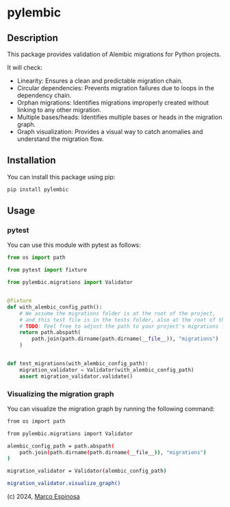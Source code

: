 # pylembic

## Description

This package provides validation of Alembic migrations for Python projects.

It will check:

- Linearity: Ensures a clean and predictable migration chain.
- Circular dependencies: Prevents migration failures due to loops in the
dependency chain.
- Orphan migrations: Identifies migrations improperly created without linking
to any other migration.
- Multiple bases/heads: Identifies multiple bases or heads in the migration graph.
- Graph visualization: Provides a visual way to catch anomalies and understand the
migration flow.

## Installation

You can install this package using pip:

```bash
pip install pylembic
```

## Usage

### pytest

You can use this module with pytest as follows:

```python
from os import path

from pytest import fixture

from pylembic.migrations import Validator


@fixture
def with_alembic_config_path():
    # We assume the migrations folder is at the root of the project,
    # and this test file is in the tests folder, also at the root of the project.
    # TODO: Feel free to adjust the path to your project's migrations folder.
    return path.abspath(
        path.join(path.dirname(path.dirname(__file__)), "migrations")
    )


def test_migrations(with_alembic_config_path):
    migration_validator = Validator(with_alembic_config_path)
    assert migration_validator.validate()
```

### Visualizing the migration graph

You can visualize the migration graph by running the following command:

```bash
from os import path

from pylembic.migrations import Validator

alembic_config_path = path.abspath(
    path.join(path.dirname(path.dirname(__file__)), "migrations")
)

migration_validator = Validator(alembic_config_path)

migration_validator.visualize_graph()
```

(c) 2024, <a href="mailto:marco@marcoespinosa.com">Marco Espinosa</a>
